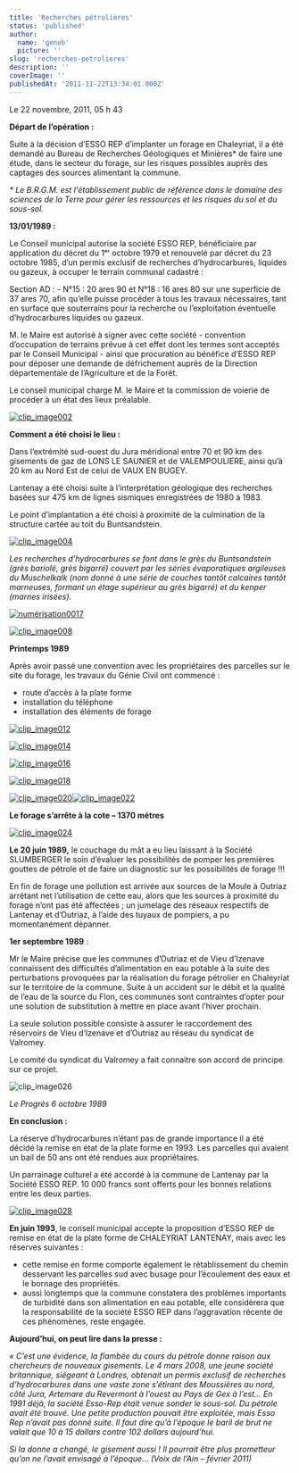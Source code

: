 ```yaml
---
title: 'Recherches pétrolières'
status: 'published'
author:
  name: 'geneb'
  picture: ''
slug: 'recherches-petrolieres'
description: ''
coverImage: ''
publishedAt: '2011-11-22T13:34:01.000Z'
---
```


Le 22 novembre, 2011, 05 h 43

**Départ de l’opération :**

Suite à la décision d’ESSO REP d’implanter un forage en Chaleyriat, il a été demandé au Bureau de Recherches Géologiques et Minières\* de faire une étude, dans le secteur du forage, sur les risques possibles auprès des captages des sources alimentant la commune.

*\* Le B.R.G.M. est l'établissement public de référence dans le domaine des sciences de la Terre pour gérer les ressources et les risques du sol et du sous-sol.*

**13/01/1989 :**

Le Conseil municipal autorise la société ESSO REP, bénéficiaire par application du décret du 1ᵉʳ octobre 1979 et renouvelé par décret du 23 octobre 1985, d’un permis exclusif de recherches d’hydrocarbures, liquides ou gazeux, à occuper le terrain communal cadastré :

Section AD : - N°15 : 20 ares 90 et N°18 : 16 ares 80 sur une superficie de 37 ares 70, afin qu’elle puisse procéder à tous les travaux nécessaires, tant en surface que souterrains pour la recherche ou l’exploitation éventuelle d’hydrocarbures liquides ou gazeux.

M. le Maire est autorisé à signer avec cette société - convention d’occupation de terrains prévue à cet effet dont les termes sont acceptés par le Conseil Municipal - ainsi que procuration au bénéfice d’ESSO REP pour déposer une demande de défrichement auprès de la Direction départementale de l’Agriculture et de la Forêt.

Le conseil municipal charge M. le Maire et la commission de voierie de procéder à un état des lieux préalable.

[![clip_image002](https://beguelins.net/blog/public/Windows-Live-Writer/e6d276593cef_F031/clip_image002_thumb.jpg "clip_image002")](https://beguelins.net/blog/public/Windows-Live-Writer/e6d276593cef_F031/clip_image002_2.jpg)

**Comment a été choisi le lieu :**

Dans l’extrémité sud-ouest du Jura méridional entre 70 et 90 km des gisements de gaz de LONS LE SAUNIER et de VALEMPOULIERE, ainsi qu’à 20 km au Nord Est de celui de VAUX EN BUGEY.

Lantenay a été choisi suite à l’interprétation géologique des recherches basées sur 475 km de lignes sismiques enregistrées de 1980 à 1983.

Le point d’implantation a été choisi à proximité de la culmination de la structure cartée au toit du Buntsandstein.

[![clip_image004](https://beguelins.net/blog/public/Windows-Live-Writer/e6d276593cef_F031/clip_image004_thumb.jpg "clip_image004")](https://beguelins.net/blog/public/Windows-Live-Writer/e6d276593cef_F031/clip_image004_2.jpg)

*Les recherches d’hydrocarbures se font dans le grès du Buntsandstein (grès bariolé, grès bigarré) couvert par les séries évaporatiques argileuses du Muschelkalk (nom donné à une série de couches tantôt calcaires tantôt marneuses, formant un étage supérieur au grès bigarré) et du kenper (marnes irisées).*

[![numérisation0017](https://beguelins.net/blog/public/Windows-Live-Writer/e6d276593cef_F031/numerisation0017_thumb.jpg "numérisation0017")](https://beguelins.net/blog/public/Windows-Live-Writer/e6d276593cef_F031/numerisation0017_2.jpg)

[![clip_image008](https://beguelins.net/blog/public/Windows-Live-Writer/e6d276593cef_F031/clip_image008_thumb.jpg "clip_image008")](https://beguelins.net/blog/public/Windows-Live-Writer/e6d276593cef_F031/clip_image008_2.jpg)

**Printemps 1989**

Après avoir passé une convention avec les propriétaires des parcelles sur le site du forage, les travaux du Génie Civil ont commencé :

- route d’accès à la plate forme
- installation du téléphone
- installation des éléments de forage

[![clip_image012](https://beguelins.net/blog/public/Windows-Live-Writer/e6d276593cef_F031/clip_image012_thumb.jpg "clip_image012")](https://beguelins.net/blog/public/Windows-Live-Writer/e6d276593cef_F031/clip_image012_2.jpg)

[![clip_image014](https://beguelins.net/blog/public/Windows-Live-Writer/e6d276593cef_F031/clip_image014_thumb.jpg "clip_image014")](https://beguelins.net/blog/public/Windows-Live-Writer/e6d276593cef_F031/clip_image014_2.jpg)

[![clip_image016](https://beguelins.net/blog/public/Windows-Live-Writer/e6d276593cef_F031/clip_image016_thumb.jpg "clip_image016")](https://beguelins.net/blog/public/Windows-Live-Writer/e6d276593cef_F031/clip_image016_2.jpg)

[![clip_image018](https://beguelins.net/blog/public/Windows-Live-Writer/e6d276593cef_F031/clip_image018_thumb.jpg "clip_image018")](https://beguelins.net/blog/public/Windows-Live-Writer/e6d276593cef_F031/clip_image018_2.jpg)

[![clip_image020](https://beguelins.net/blog/public/Windows-Live-Writer/e6d276593cef_F031/clip_image020_thumb.jpg "clip_image020")](https://beguelins.net/blog/public/Windows-Live-Writer/e6d276593cef_F031/clip_image020_2.jpg)[![clip_image022](https://beguelins.net/blog/public/Windows-Live-Writer/e6d276593cef_F031/clip_image022_thumb.jpg "clip_image022")](https://beguelins.net/blog/public/Windows-Live-Writer/e6d276593cef_F031/clip_image022_2.jpg)

**Le forage s’arrête à la cote – 1370 mètres**

[![clip_image024](https://beguelins.net/blog/public/Windows-Live-Writer/e6d276593cef_F031/clip_image024_thumb.jpg "clip_image024")](https://beguelins.net/blog/public/Windows-Live-Writer/e6d276593cef_F031/clip_image024_2.jpg)

**Le 20 juin 1989,** le couchage du mât a eu lieu laissant à la Société SLUMBERGER le soin d’évaluer les possibilités de pomper les premières gouttes de pétrole et de faire un diagnostic sur les possibilités de forage !!!

En fin de forage une pollution est arrivée aux sources de la Moule à Outriaz arrêtant net l’utilisation de cette eau, alors que les sources à proximité du forage n’ont pas été affectées ; un jumelage des réseaux respectifs de Lantenay et d’Outriaz, à l’aide des tuyaux de pompiers, a pu momentanément dépanner.

**1er septembre 1989** :

Mr le Maire précise que les communes d’Outriaz et de Vieu d’Izenave connaissent des difficultés d’alimentation en eau potable à la suite des perturbations provoquées par la réalisation du forage pétrolier en Chaleyriat sur le territoire de la commune. Suite à un accident sur le débit et la qualité de l’eau de la source du Flon, ces communes sont contraintes d’opter pour une solution de substitution à mettre en place avant l’hiver prochain.

La seule solution possible consiste à assurer le raccordement des réservoirs de Vieu d’Izenave et d’Outriaz au réseau du syndicat de Valromey.

Le comité du syndicat du Valromey a fait connaitre son accord de principe sur ce projet.

![clip_image026](https://beguelins.net/blog/public/Windows-Live-Writer/e6d276593cef_F031/clip_image026_thumb.jpg "clip_image026")

*Le Progrès 6 octobre 1989*

**En conclusion :**

La réserve d’hydrocarbures n’étant pas de grande importance il a été décidé la remise en état de la plate forme en 1993. Les parcelles qui avaient un bail de 50 ans ont été rendues aux propriétaires.

Un parrainage culturel a été accordé à la commune de Lantenay par la Société ESSO REP. 10 000 francs sont offerts pour les bonnes relations entre les deux parties.

[![clip_image028](https://beguelins.net/blog/public/Windows-Live-Writer/e6d276593cef_F031/clip_image028_thumb.jpg "clip_image028")](https://beguelins.net/blog/public/Windows-Live-Writer/e6d276593cef_F031/clip_image028_2.jpg)

**En juin 1993**, le conseil municipal accepte la proposition d’ESSO REP de remise en état de la plate forme de CHALEYRIAT LANTENAY, mais avec les réserves suivantes :

- cette remise en forme comporte également le rétablissement du chemin desservant les parcelles sud avec busage pour l’écoulement des eaux et le bornage des propriétés.
- aussi longtemps que la commune constatera des problèmes importants de turbidité dans son alimentation en eau potable, elle considèrera que la responsabilité de la société ESSO REP dans l’aggravation récente de ces phénomènes, reste engagée.

**Aujourd’hui, on peut lire dans la presse :**

*« C’est une évidence, la flambée du cours du pétrole donne raison aux chercheurs de nouveaux gisements. Le 4 mars 2008, une jeune société britannique, siégeant à Londres, obtenait un permis exclusif de recherches d’hydrocarbures dans une vaste zone s’étirant des Moussières au nord, côté Jura, Artemare du Revermont à l’ouest au Pays de Gex à l’est… En 1991 déjà, la société Esso-Rep était venue sonder le sous-sol. Du pétrole avait été trouvé. Une petite production pouvait être exploitée, mais Esso Rep n’avait pas donné suite. Il faut dire qu’à l’époque le baril de brut ne valait que 10 à 15 dollars contre 102 dollars aujourd’hui.*

*Si la donne a changé, le gisement aussi ! Il pourrait être plus prometteur qu’on ne l’avait envisagé à l’époque… (Voix de l’Ain – février 2011)*